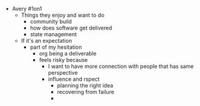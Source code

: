 - Avery #1on1
	- Things they enjoy and want to do
		- community build
		- how does software get delivered
		- state management
	- If it's an expectation
		- part of my hesitation
			- org being a deliverable
			- feels risky because
				- I want to have more connection with people that has same perspective
				- influence and rspect
					- planning the right idea
					- recovering from failure
					-